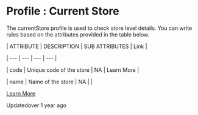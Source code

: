 # Profile : Current Store

The currentStore profile is used to check store level details. You can write rules based on the attributes provided in the table below.

| ATTRIBUTE | DESCRIPTION | SUB ATTRIBUTES | Link |

| --- | --- | --- | --- |

| code | Unique code of the store | NA | Learn More |

| name | Name of the store | NA |  |



[Learn More](/docs/attribute-code)

Updatedover 1 year ago